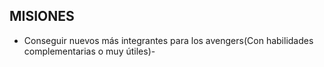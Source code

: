 ## MISIONES
* Conseguir nuevos más integrantes para los avengers(Con habilidades complementarias o muy útiles)-
